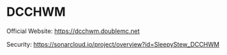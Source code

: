 # DCCHWM

Official Website: https://dcchwm.doublemc.net

Security: https://sonarcloud.io/project/overview?id=SleepyStew_DCCHWM
